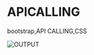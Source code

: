 # APICALLING
bootstrap,API CALLING,CSS

![OUTPUT](https://user-images.githubusercontent.com/83118372/117662877-e7d81780-b154-11eb-8bfe-2388fc29e097.PNG)

